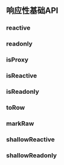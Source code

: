## 响应性基础API

### reactive

### readonly

### isProxy

### isReactive

### isReadonly

### toRow

### markRaw

### shallowReactive

### shallowReadonly
